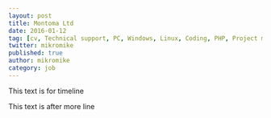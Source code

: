 ```yaml
---
layout: post
title: Montoma Ltd
date: 2016-01-12
tag: [cv, Technical support, PC, Windows, Linux, Coding, PHP, Project manager, CIO, CTO]
twitter: mikromike
published: true
author: mikromike
category: job
---
```

This text is for timeline

<!--more-->
This text is after more line
